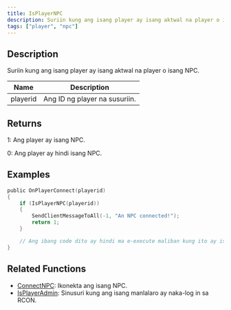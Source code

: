 ```yaml
---
title: IsPlayerNPC
description: Suriin kung ang isang player ay isang aktwal na player o isang NPC.
tags: ["player", "npc"]
---
```


## Description

Suriin kung ang isang player ay isang aktwal na player o isang NPC.

| Name     | Description                    |
| -------- | ------------------------------ |
| playerid | Ang ID ng player na susuriin.  |

## Returns

1: Ang player ay isang NPC.

0: Ang player ay hindi isang NPC.

## Examples

```c
public OnPlayerConnect(playerid)
{
    if (IsPlayerNPC(playerid))
    {
        SendClientMessageToAll(-1, "An NPC connected!");
        return 1;
    }

    // Ang ibang code dito ay hindi ma e-execute maliban kung ito ay isang player
}
```

## Related Functions

- [ConnectNPC](ConnectNPC): Ikonekta ang isang NPC.
- [IsPlayerAdmin](IsPlayerAdmin): Sinusuri kung ang isang manlalaro ay naka-log in sa RCON.